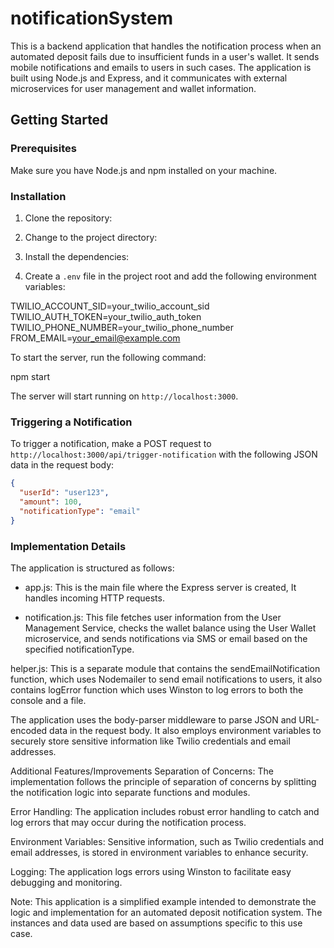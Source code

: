 # notificationSystem
This is a backend application that handles the notification process when an automated deposit fails due to insufficient funds in a user's wallet. It sends mobile notifications and emails to users in such cases. The application is built using Node.js and Express, and it communicates with external microservices for user management and wallet information.

## Getting Started

### Prerequisites

Make sure you have Node.js and npm installed on your machine.

### Installation

1. Clone the repository:


2. Change to the project directory:


3. Install the dependencies:


4. Create a `.env` file in the project root and add the following environment variables:

TWILIO_ACCOUNT_SID=your_twilio_account_sid
TWILIO_AUTH_TOKEN=your_twilio_auth_token
TWILIO_PHONE_NUMBER=your_twilio_phone_number
FROM_EMAIL=your_email@example.com

To start the server, run the following command:

npm start

The server will start running on `http://localhost:3000`.

### Triggering a Notification

To trigger a notification, make a POST request to `http://localhost:3000/api/trigger-notification` with the following JSON data in the request body:

```json
{
  "userId": "user123",
  "amount": 100,
  "notificationType": "email"
}
```

### Implementation Details

The application is structured as follows:

* app.js: This is the main file where the Express server is created, It handles incoming HTTP requests.

* notification.js: This file fetches user information from the User Management Service, checks the wallet balance using the User Wallet microservice, and sends notifications via SMS or email based on the specified notificationType.

helper.js: This is a separate module that contains the sendEmailNotification function, which uses Nodemailer to send email notifications to users, it also contains logError function which uses Winston to log errors to both the console and a file.

The application uses the body-parser middleware to parse JSON and URL-encoded data in the request body. It also employs environment variables to securely store sensitive information like Twilio credentials and email addresses.

Additional Features/Improvements
Separation of Concerns: The implementation follows the principle of separation of concerns by splitting the notification logic into separate functions and modules.

Error Handling: The application includes robust error handling to catch and log errors that may occur during the notification process.

Environment Variables: Sensitive information, such as Twilio credentials and email addresses, is stored in environment variables to enhance security.

Logging: The application logs errors using Winston to facilitate easy debugging and monitoring.

Note:
This application is a simplified example intended to demonstrate the logic and implementation for an automated deposit notification system. The instances and data used are based on assumptions specific to this use case.